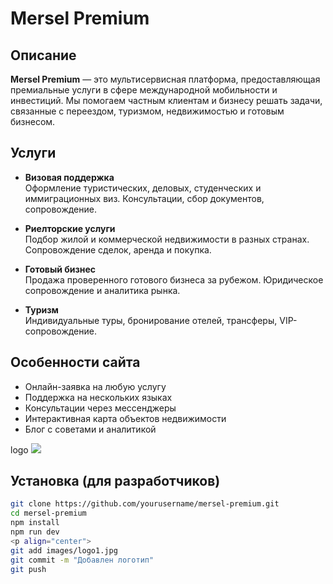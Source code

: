 # Mersel Premium

## Описание

**Mersel Premium** — это мультисервисная платформа, предоставляющая премиальные услуги в сфере международной мобильности и инвестиций. Мы помогаем частным клиентам и бизнесу решать задачи, связанные с переездом, туризмом, недвижимостью и готовым бизнесом.

## Услуги

- **Визовая поддержка**  
  Оформление туристических, деловых, студенческих и иммиграционных виз. Консультации, сбор документов, сопровождение.

- **Риелторские услуги**  
  Подбор жилой и коммерческой недвижимости в разных странах. Сопровождение сделок, аренда и покупка.

- **Готовый бизнес**  
  Продажа проверенного готового бизнеса за рубежом. Юридическое сопровождение и аналитика рынка.

- **Туризм**  
  Индивидуальные туры, бронирование отелей, трансферы, VIP-сопровождение.

## Особенности сайта

- Онлайн-заявка на любую услугу
- Поддержка на нескольких языках
- Консультации через мессенджеры
- Интерактивная карта объектов недвижимости
- Блог с советами и аналитикой

logo
<img src="images/logo1.img">

## Установка (для разработчиков)

```bash
git clone https://github.com/yourusername/mersel-premium.git
cd mersel-premium
npm install
npm run dev
<p align="center">
git add images/logo1.jpg
git commit -m "Добавлен логотип"
git push
